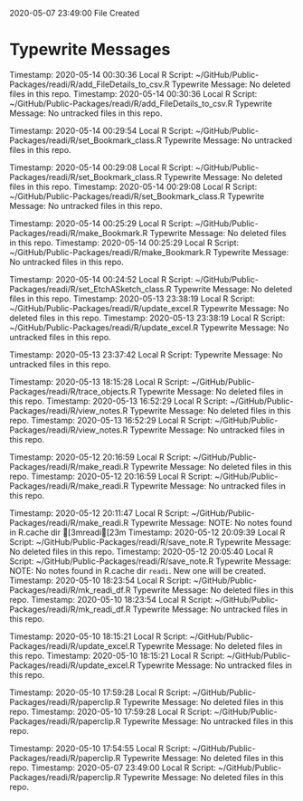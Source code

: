 2020-05-07 23:49:00 	File Created

# Typewrite Messages
Timestamp:	2020-05-14 00:30:36
Local R Script:	~/GitHub/Public-Packages/readi/R/add_FileDetails_to_csv.R
Typewrite Message:	No deleted files in this repo.
Timestamp:	2020-05-14 00:30:36
Local R Script:	~/GitHub/Public-Packages/readi/R/add_FileDetails_to_csv.R
Typewrite Message:	No untracked files in this repo.

Timestamp:	2020-05-14 00:29:54
Local R Script:	~/GitHub/Public-Packages/readi/R/set_Bookmark_class.R
Typewrite Message:	No untracked files in this repo.

Timestamp:	2020-05-14 00:29:08
Local R Script:	~/GitHub/Public-Packages/readi/R/set_Bookmark_class.R
Typewrite Message:	No deleted files in this repo.
Timestamp:	2020-05-14 00:29:08
Local R Script:	~/GitHub/Public-Packages/readi/R/set_Bookmark_class.R
Typewrite Message:	No untracked files in this repo.

Timestamp:	2020-05-14 00:25:29
Local R Script:	~/GitHub/Public-Packages/readi/R/make_Bookmark.R
Typewrite Message:	No deleted files in this repo.
Timestamp:	2020-05-14 00:25:29
Local R Script:	~/GitHub/Public-Packages/readi/R/make_Bookmark.R
Typewrite Message:	No untracked files in this repo.

Timestamp:	2020-05-14 00:24:52
Local R Script:	~/GitHub/Public-Packages/readi/R/set_EtchASketch_class.R
Typewrite Message:	No deleted files in this repo.
Timestamp:	2020-05-13 23:38:19
Local R Script:	~/GitHub/Public-Packages/readi/R/update_excel.R
Typewrite Message:	No deleted files in this repo.
Timestamp:	2020-05-13 23:38:19
Local R Script:	~/GitHub/Public-Packages/readi/R/update_excel.R
Typewrite Message:	No untracked files in this repo.

Timestamp:	2020-05-13 23:37:42
Local R Script:	
Typewrite Message:	No untracked files in this repo.

Timestamp:	2020-05-13 18:15:28
Local R Script:	~/GitHub/Public-Packages/readi/R/trace_objects.R
Typewrite Message:	No deleted files in this repo.
Timestamp:	2020-05-13 16:52:29
Local R Script:	~/GitHub/Public-Packages/readi/R/view_notes.R
Typewrite Message:	No deleted files in this repo.
Timestamp:	2020-05-13 16:52:29
Local R Script:	~/GitHub/Public-Packages/readi/R/view_notes.R
Typewrite Message:	No untracked files in this repo.

Timestamp:	2020-05-12 20:16:59
Local R Script:	~/GitHub/Public-Packages/readi/R/make_readi.R
Typewrite Message:	No deleted files in this repo.
Timestamp:	2020-05-12 20:16:59
Local R Script:	~/GitHub/Public-Packages/readi/R/make_readi.R
Typewrite Message:	No untracked files in this repo.

Timestamp:	2020-05-12 20:11:47
Local R Script:	~/GitHub/Public-Packages/readi/R/make_readi.R
Typewrite Message:	NOTE: No notes found in R.cache dir [3mreadi[23m
Timestamp:	2020-05-12 20:09:39
Local R Script:	~/GitHub/Public-Packages/readi/R/save_note.R
Typewrite Message:	No deleted files in this repo.
Timestamp:	2020-05-12 20:05:40
Local R Script:	~/GitHub/Public-Packages/readi/R/save_note.R
Typewrite Message:	NOTE: No notes found in R.cache dir ` readi `. New one will be created.
Timestamp:	2020-05-10 18:23:54
Local R Script:	~/GitHub/Public-Packages/readi/R/mk_readi_df.R
Typewrite Message:	No deleted files in this repo.
Timestamp:	2020-05-10 18:23:54
Local R Script:	~/GitHub/Public-Packages/readi/R/mk_readi_df.R
Typewrite Message:	No untracked files in this repo.

Timestamp:	2020-05-10 18:15:21
Local R Script:	~/GitHub/Public-Packages/readi/R/update_excel.R
Typewrite Message:	No deleted files in this repo.
Timestamp:	2020-05-10 18:15:21
Local R Script:	~/GitHub/Public-Packages/readi/R/update_excel.R
Typewrite Message:	No untracked files in this repo.

Timestamp:	2020-05-10 17:59:28
Local R Script:	~/GitHub/Public-Packages/readi/R/paperclip.R
Typewrite Message:	No deleted files in this repo.
Timestamp:	2020-05-10 17:59:28
Local R Script:	~/GitHub/Public-Packages/readi/R/paperclip.R
Typewrite Message:	No untracked files in this repo.

Timestamp:	2020-05-10 17:54:55
Local R Script:	~/GitHub/Public-Packages/readi/R/paperclip.R
Typewrite Message:	No deleted files in this repo.
Timestamp:	2020-05-07 23:49:00
Local R Script:	~/GitHub/Public-Packages/readi/R/paperclip.R
Typewrite Message:	No deleted files in this repo.

